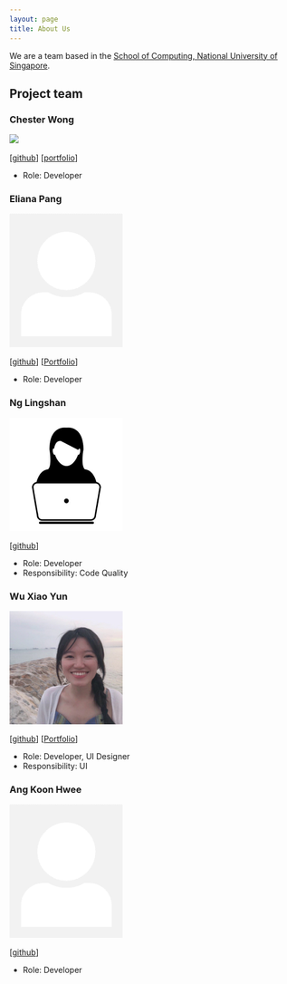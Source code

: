 ```yaml
---
layout: page
title: About Us
---
```


We are a team based in the [School of Computing, National University of Singapore](http://www.comp.nus.edu.sg).

## Project team

### Chester Wong

<img src="images/chesterwongz.png" width="200px">

[[github](https://github.com/Chesterwongz)]
[[portfolio](https://www.linkedin.com/in/zhi-chester-wong-46a6b41b5?lipi=urn%3Ali%3Apage%3Ad_flagship3_profile_view_base_contact_details%3BS8WG6LsATxiSCaqmdnTWtA%3D%3D)]

* Role: Developer

### Eliana Pang

<img src="images/eeliana.png" width="200px">

[[github](http://github.com/eeliana)] [[Portfolio](/team/eeliana.html)]

* Role: Developer

### Ng Lingshan

<img src="images/lingshanng.png" width="200px">

[[github](http://github.com/lingshanng)]

* Role: Developer
* Responsibility: Code Quality

### Wu Xiao Yun

<img src="images/xiaoyunnn.png" width="200px">

[[github](http://github.com/Xiaoyunnn)] [[Portfolio](team/xiaoyunnn.html)]

* Role: Developer, UI Designer
* Responsibility: UI

### Ang Koon Hwee

<img src="images/angkoonhwee.png" width="200px">

[[github](http://github.com/angkoonhwee)]

* Role: Developer
